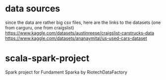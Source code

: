 # data sources
since the data are rather big csv files, here are the links to the datasets (one from carguru, one from craigslist)
https://www.kaggle.com/datasets/austinreese/craigslist-carstrucks-data
https://www.kaggle.com/datasets/ananaymital/us-used-cars-dataset

# scala-spark-project
Spark project for Fundament Sparka by RiotechDataFactory
